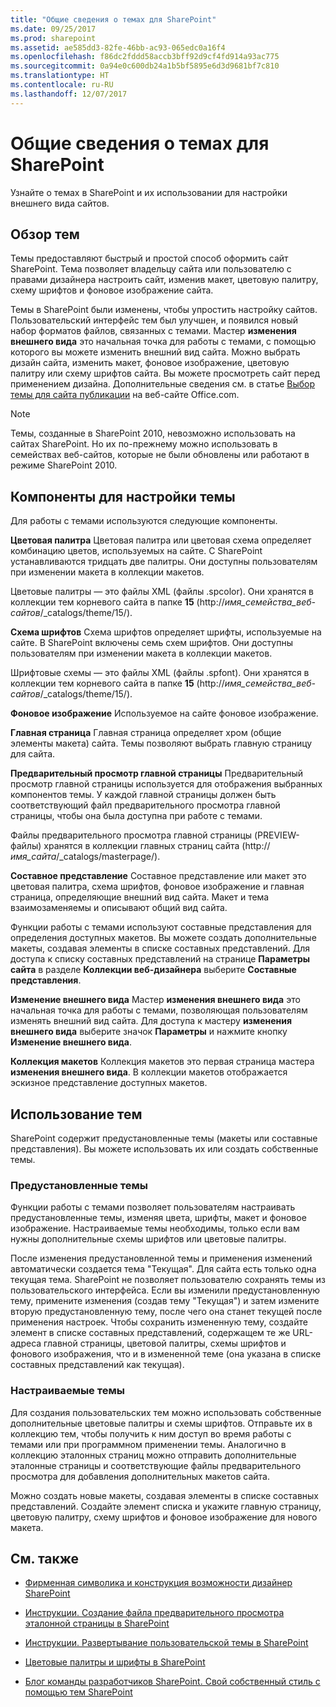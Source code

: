 ```yaml
---
title: "Общие сведения о темах для SharePoint"
ms.date: 09/25/2017
ms.prod: sharepoint
ms.assetid: ae585dd3-82fe-46bb-ac93-065edc0a16f4
ms.openlocfilehash: f86dc2fddd58accb3bff92d9cf4fd914a93ac775
ms.sourcegitcommit: 0a94e0c600db24a1b5bf5895e6d3d9681bf7c810
ms.translationtype: HT
ms.contentlocale: ru-RU
ms.lasthandoff: 12/07/2017
---
```

# <a name="themes-overview-for-sharepoint"></a>Общие сведения о темах для SharePoint
Узнайте о темах в SharePoint и их использовании для настройки внешнего вида сайтов.
## <a name="themes-overview"></a>Обзор тем
<a name="section1"> </a>

Темы предоставляют быстрый и простой способ оформить сайт SharePoint. Тема позволяет владельцу сайта или пользователю с правами дизайнера настроить сайт, изменив макет, цветовую палитру, схему шрифтов и фоновое изображение сайта.
  
    
    
Темы в SharePoint были изменены, чтобы упростить настройку сайтов. Пользовательский интерфейс тем был улучшен, и появился новый набор форматов файлов, связанных с темами. Мастер **изменения внешнего вида**  это начальная точка для работы с темами, с помощью которого вы можете изменить внешний вид сайта. Можно выбрать дизайн сайта, изменить макет, фоновое изображение, цветовую палитру или схему шрифтов сайта. Вы можете просмотреть сайт перед применением дизайна. Дополнительные сведения см. в статье [Выбор темы для сайта публикации](http://office.microsoft.com/ru-RU/office365-sharepoint-online-enterprise-help/choose-a-theme-for-your-publishing-site-HA102891580.aspx) на веб-сайте Office.com.
  
> [!NOTE] 
> Темы, созданные в SharePoint 2010, невозможно использовать на сайтах SharePoint. Но их по-прежнему можно использовать в семействах веб-сайтов, которые не были обновлены или работают в режиме SharePoint 2010. 
  
    
    


## <a name="theming-experience-components"></a>Компоненты для настройки темы
<a name="section2"> </a>

Для работы с темами используются следующие компоненты.
  
    
    
 **Цветовая палитра** Цветовая палитра или цветовая схема определяет комбинацию цветов, используемых на сайте. C SharePoint устанавливаются тридцать две палитры. Они доступны пользователям при изменении макета в коллекции макетов.
  
    
    
Цветовые палитры — это файлы XML (файлы .spcolor). Они хранятся в коллекции тем корневого сайта в папке **15** (http://_имя_семейства_веб-сайтов_/_catalogs/theme/15/).
  
    
    
 **Схема шрифтов** Схема шрифтов определяет шрифты, используемые на сайте. В SharePoint включены семь схем шрифтов. Они доступны пользователям при изменении макета в коллекции макетов.
  
    
    
Шрифтовые схемы — это файлы XML (файлы .spfont). Они хранятся в коллекции тем корневого сайта в папке **15** (http://_имя_семейства_веб-сайтов_/_catalogs/theme/15/).
  
    
    
 **Фоновое изображение** Используемое на сайте фоновое изображение.
  
    
    
 **Главная страница** Главная страница определяет хром (общие элементы макета) сайта. Темы позволяют выбрать главную страницу для сайта.
  
    
    
 **Предварительный просмотр главной страницы** Предварительный просмотр главной страницы используется для отображения выбранных компонентов темы. У каждой главной страницы должен быть соответствующий файл предварительного просмотра главной страницы, чтобы она была доступна при работе с темами.
  
    
    
Файлы предварительного просмотра главной страницы (PREVIEW-файлы) хранятся в коллекции главных страниц сайта (http:// _имя_сайта_/_catalogs/masterpage/).
  
    
    
 **Составное представление** Составное представление или макет  это цветовая палитра, схема шрифтов, фоновое изображение и главная страница, определяющие внешний вид сайта. Макет и тема взаимозаменяемы и описывают общий вид сайта.
  
    
    
Функции работы с темами используют составные представления для определения доступных макетов. Вы можете создать дополнительные макеты, создавая элементы в списке составных представлений. Для доступа к списку составных представлений на странице **Параметры сайта** в разделе **Коллекции веб-дизайнера** выберите **Составные представления**.
  
    
    
 **Изменение внешнего вида** Мастер **изменения внешнего вида**  это начальная точка для работы с темами, позволяющая пользователям изменять внешний вид сайта. Для доступа к мастеру **изменения внешнего вида** выберите значок **Параметры** и нажмите кнопку **Изменение внешнего вида**.
  
    
    
 **Коллекция макетов** Коллекция макетов  это первая страница мастера **изменения внешнего вида**. В коллекции макетов отображается эскизное представление доступных макетов.
  
    
    

## <a name="using-themes"></a>Использование тем
<a name="section3"> </a>

SharePoint содержит предустановленные темы (макеты или составные представления). Вы можете использовать их или создать собственные темы.
  
    
    

### <a name="preinstalled-themes"></a>Предустановленные темы

Функции работы с темами позволяет пользователям настраивать предустановленные темы, изменяя цвета, шрифты, макет и фоновое изображение. Настраиваемые темы необходимы, только если вам нужны дополнительные схемы шрифтов или цветовые палитры.
  
    
    
После изменения предустановленной темы и применения изменений автоматически создается тема "Текущая". Для сайта есть только одна текущая тема. SharePoint не позволяет пользователю сохранять темы из пользовательского интерфейса. Если вы изменили предустановленную тему, примените изменения (создав тему "Текущая") и затем измените вторую предустановленную тему, после чего она станет текущей после применения настроек. Чтобы сохранить измененную тему, создайте элемент в списке составных представлений, содержащем те же URL-адреса главной страницы, цветовой палитры, схемы шрифтов и фонового изображения, что и в измененной теме (она указана в списке составных представлений как текущая).
  
    
    

### <a name="custom-themes"></a>Настраиваемые темы

Для создания пользовательских тем можно использовать собственные дополнительные цветовые палитры и схемы шрифтов. Отправьте их в коллекцию тем, чтобы получить к ним доступ во время работы с темами или при программном применении темы. Аналогично в коллекцию эталонных страниц можно отправить дополнительные эталонные страницы и соответствующие файлы предварительного просмотра для добавления дополнительных макетов сайта.
  
    
    
Можно создать новые макеты, создавая элементы в списке составных представлений. Создайте элемент списка и укажите главную страницу, цветовую палитру, схему шрифтов и фоновое изображение для нового макета.
  
    
    

## <a name="see-also"></a>См. также
<a name="section4"> </a>


-  [Фирменная символика и конструкция возможности дизайнер SharePoint](sharepoint-design-manager-branding-and-design-capabilities.md)
    
  
-  [Инструкции. Создание файла предварительного просмотра эталонной страницы в SharePoint](how-to-create-a-master-page-preview-file-in-sharepoint.md)
    
  
-  [Инструкции. Развертывание пользовательской темы в SharePoint](how-to-deploy-a-custom-theme-in-sharepoint.md)
    
  
-  [Цветовые палитры и шрифты в SharePoint](color-palettes-and-fonts-in-sharepoint.md)
    
  
-  [Блог команды разработчиков SharePoint. Свой собственный стиль с помощью тем SharePoint](http://blogs.office.com/b/sharepoint/archive/2012/10/29/show-off-your-style-with-sharepoint-theming.aspx)
    
  

